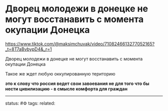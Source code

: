# Дворец молодежи в донецке не могут восстанавить с момента окупации Донецка

https://www.tiktok.com/@maksimchuvak/video/7108246613277052165?_t=8T7aBvbypD4&_r=1

Дворец молодежи в донецке не могут восстанавить с момента окупации Донецка

Такое же ждет любую оккупированную територию 

**это к слову что россия ведет свои завоевания не для того что бы нести цивилизацию - в смысле комфорта для граждан**


---
status: #⚙️ 
tags: 
related: 
